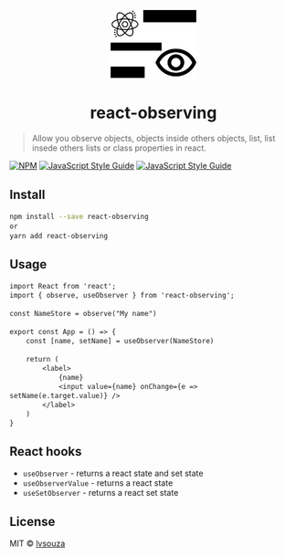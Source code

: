 <p align="center">
  <img src="https://raw.githubusercontent.com/lvsouza/react-observing/master/src/assets/logo.png" width="150" alt="react-observing" />
  <h1 align="center">react-observing</h1>
</p>

> Allow you observe objects, objects inside others objects, list, list insede others lists or class properties in react.

[![NPM](https://img.shields.io/npm/v/react-observing.svg)](https://www.npmjs.com/package/react-observing) [![JavaScript Style Guide](https://img.shields.io/npm/dm/react-observing.svg)](https://www.npmjs.com/package/react-observing) [![JavaScript Style Guide](https://img.shields.io/badge/code_style-standard-brightgreen.svg)](https://standardjs.com)

## Install

```bash
npm install --save react-observing
or
yarn add react-observing
```

## Usage

```tsx
import React from 'react';
import { observe, useObserver } from 'react-observing';

const NameStore = observe("My name")

export const App = () => {
    const [name, setName] = useObserver(NameStore)

    return (
        <label>
            {name}
            <input value={name} onChange={e => setName(e.target.value)} />
        </label>
    )
}

```

## React hooks

* `useObserver` - returns a react state and set state
* `useObserverValue` - returns a react state
* `useSetObserver` - returns a react set state

## License

MIT © [lvsouza](https://github.com/lvsouza)
